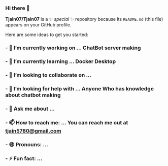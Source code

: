 ### Hi there 👋


**Tjain07/Tjain07** is a ✨ _special_ ✨ repository because its `README.md` (this file) appears on your GitHub profile.

Here are some ideas to get you started:

### - 🔭 I’m currently working on ... ChatBot server making
### - 🌱 I’m currently learning ... Docker Desktop
### - 👯 I’m looking to collaborate on ... 
### - 🤔 I’m looking for help with ... Anyone Who has knowledge about chatbot making
### - 💬 Ask me about ... 
### - 📫 How to reach me: ... You can reach me out at tjain5780@gmail.com
### - 😄 Pronouns: ...
### - ⚡ Fun fact: ...

